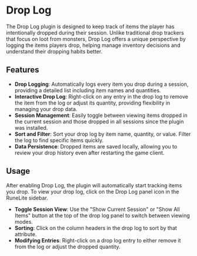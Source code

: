 # Drop Log
The Drop Log plugin is designed to keep track of items the player has intentionally dropped during their session. Unlike traditional drop trackers that focus on loot from monsters, Drop Log offers a unique perspective by logging the items players drop, helping manage inventory decisions and understand their dropping habits better.

## Features

- **Drop Logging**: Automatically logs every item you drop during a session, providing a detailed list including item names and quantities.
- **Interactive Drop Log**: Right-click on any entry in the drop log to remove the item from the log or adjust its quantity, providing flexibility in managing your drop data.
- **Session Management**: Easily toggle between viewing items dropped in the current session and those dropped in all sessions since the plugin was installed.
- **Sort and Filter**: Sort your drop log by item name, quantity, or value. Filter the log to find specific items quickly.
- **Data Persistence**: Dropped items are saved locally, allowing you to review your drop history even after restarting the game client.

## Usage

After enabling Drop Log, the plugin will automatically start tracking items you drop. To view your drop log, click on the Drop Log panel icon in the RuneLite sidebar.

- **Toggle Session View**: Use the "Show Current Session" or "Show All Items" button at the top of the drop log panel to switch between viewing modes.
- **Sorting**: Click on the column headers in the drop log to sort by that attribute.
- **Modifying Entries**: Right-click on a drop log entry to either remove it from the log or adjust the dropped quantity.
